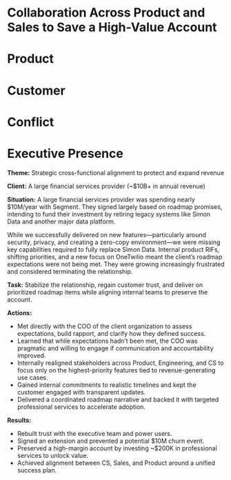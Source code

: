 
# Collaboration Across Product and Sales to Save a High-Value Account
# Product
# Customer
# Conflict
# Executive Presence

**Theme:** Strategic cross-functional alignment to protect and expand revenue

**Client:** A large financial services provider (~$10B+ in annual revenue)

**Situation:**
A large financial services provider was spending nearly $10M/year with Segment. They signed largely based on roadmap promises, intending to fund their investment by retiring legacy systems like Simon Data and another major data platform.

While we successfully delivered on new features—particularly around security, privacy, and creating a zero-copy environment—we were missing key capabilities required to fully replace Simon Data. Internal product RIFs, shifting priorities, and a new focus on OneTwilio meant the client’s roadmap expectations were not being met. They were growing increasingly frustrated and considered terminating the relationship.

**Task:**
Stabilize the relationship, regain customer trust, and deliver on prioritized roadmap items while aligning internal teams to preserve the account.

**Actions:**

- Met directly with the COO of the client organization to assess expectations, build rapport, and clarify how they defined success.
- Learned that while expectations hadn’t been met, the COO was pragmatic and willing to engage if communication and accountability improved.
- Internally realigned stakeholders across Product, Engineering, and CS to focus only on the highest-priority features tied to revenue-generating use cases.
- Gained internal commitments to realistic timelines and kept the customer engaged with transparent updates.
- Delivered a coordinated roadmap narrative and backed it with targeted professional services to accelerate adoption.

**Results:**

- Rebuilt trust with the executive team and power users.
- Signed an extension and prevented a potential $10M churn event.
- Preserved a high-margin account by investing ~$200K in professional services to unlock value.
- Achieved alignment between CS, Sales, and Product around a unified success plan.
